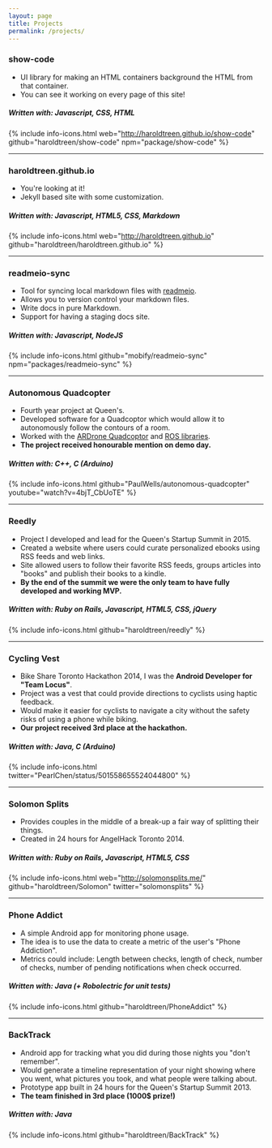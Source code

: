 ```yaml
---
layout: page
title: Projects
permalink: /projects/
---
```


### **show-code**

- UI library for making an HTML containers background the HTML from that container.
- You can see it working on every page of this site!

##### Written with: *Javascript, CSS, HTML*
{% include info-icons.html web="http://haroldtreen.github.io/show-code" github="haroldtreen/show-code" npm="package/show-code" %}

---

### **haroldtreen.github.io**

- You're looking at it!
- Jekyll based site with some customization.

##### Written with: *Javascript, HTML5, CSS, Markdown*
{% include info-icons.html web="http://haroldtreen.github.io" github="haroldtreen/haroldtreen.github.io" %}

---

### **readmeio-sync**

- Tool for syncing local markdown files with [readmeio](https://readme.io/).
- Allows you to version control your markdown files.
- Write docs in pure Markdown.
- Support for having a staging docs site.

##### Written with: *Javascript, NodeJS*

{% include info-icons.html github="mobify/readmeio-sync" npm="packages/readmeio-sync" %}

---

### **Autonomous Quadcopter**

- Fourth year project at Queen's.
- Developed software for a Quadcoptor which would allow it to autonomously follow the contours of a room.
- Worked with the [ARDrone Quadcoptor](http://ardrone2.parrot.com/) and [ROS libraries](http://wiki.ros.org/).
- **The project received honourable mention on demo day.**

##### Written with: *C++, C (Arduino)*
{% include info-icons.html github="PaulWells/autonomous-quadcopter" youtube="watch?v=4bjT_CbUoTE" %}

---

### **Reedly**

- Project I developed and lead for the Queen's Startup Summit in 2015.
- Created a website where users could curate personalized ebooks using RSS feeds and web links.
- Site allowed users to follow their favorite RSS feeds, groups articles into "books" and publish their books to a kindle.
- **By the end of the summit we were the only team to have fully developed and working MVP.**

##### Written with: *Ruby on Rails, Javascript, HTML5, CSS, jQuery*
{% include info-icons.html github="haroldtreen/reedly" %}

---

### **Cycling Vest**

- Bike Share Toronto Hackathon 2014, I was the **Android Developer for "Team Locus"**.
- Project was a vest that could provide directions to cyclists using haptic feedback.
- Would make it easier for cyclists to navigate a city without the safety risks of using a phone while biking.
- **Our project received 3rd place at the hackathon.**

##### Written with: *Java, C (Arduino)*
{% include info-icons.html twitter="PearlChen/status/501558655524044800" %}

---

### **Solomon Splits**

- Provides couples in the middle of a break-up a fair way of splitting their things.
- Created in 24 hours for AngelHack Toronto 2014.

##### Written with: *Ruby on Rails, Javascript, HTML5, CSS*
{% include info-icons.html web="http://solomonsplits.me/" github="haroldtreen/Solomon" twitter="solomonsplits" %}

---  

### **Phone Addict**

- A simple Android app for monitoring phone usage.
- The idea is to use the data to create a metric of the user's "Phone Addiction".
- Metrics could include: Length between checks, length of check, number of checks, number of pending notifications when check occurred.

##### Written with: *Java (+ Robolectric for unit tests)*
{% include info-icons.html github="haroldtreen/PhoneAddict" %}

---

### **BackTrack**

- Android app for tracking what you did during those nights you "don't remember".
- Would generate a timeline representation of your night showing where you went, what pictures you took, and what people were talking about.
- Prototype app built in 24 hours for the Queen's Startup Summit 2013.
- **The team finished in 3rd place (1000$ prize!)**

##### Written with: *Java*
{% include info-icons.html github="haroldtreen/BackTrack" %}
